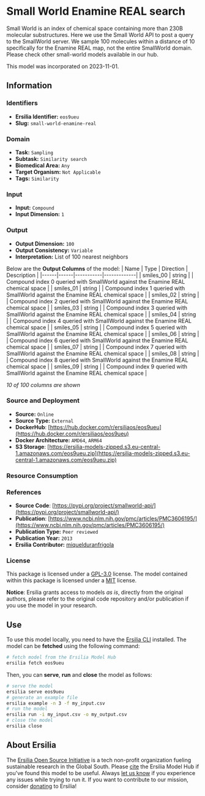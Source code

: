 # Small World Enamine REAL search

Small World is an index of chemical space containing more than 230B molecular substructures. Here we use the Small World API to post a query to the SmallWorld server. We sample 100 molecules within a distance of 10 specifically for the Enamine REAL map, not the entire SmallWorld domain. Please check other small-world models available in our hub.

This model was incorporated on 2023-11-01.

## Information
### Identifiers
- **Ersilia Identifier:** `eos9ueu`
- **Slug:** `small-world-enamine-real`

### Domain
- **Task:** `Sampling`
- **Subtask:** `Similarity search`
- **Biomedical Area:** `Any`
- **Target Organism:** `Not Applicable`
- **Tags:** `Similarity`

### Input
- **Input:** `Compound`
- **Input Dimension:** `1`

### Output
- **Output Dimension:** `100`
- **Output Consistency:** `Variable`
- **Interpretation:** List of 100 nearest neighbors

Below are the **Output Columns** of the model:
| Name | Type | Direction | Description |
|------|------|-----------|-------------|
| smiles_00 | string |  | Compound index 0 queried with SmallWorld against the Enamine REAL chemical space |
| smiles_01 | string |  | Compound index 1 queried with SmallWorld against the Enamine REAL chemical space |
| smiles_02 | string |  | Compound index 2 queried with SmallWorld against the Enamine REAL chemical space |
| smiles_03 | string |  | Compound index 3 queried with SmallWorld against the Enamine REAL chemical space |
| smiles_04 | string |  | Compound index 4 queried with SmallWorld against the Enamine REAL chemical space |
| smiles_05 | string |  | Compound index 5 queried with SmallWorld against the Enamine REAL chemical space |
| smiles_06 | string |  | Compound index 6 queried with SmallWorld against the Enamine REAL chemical space |
| smiles_07 | string |  | Compound index 7 queried with SmallWorld against the Enamine REAL chemical space |
| smiles_08 | string |  | Compound index 8 queried with SmallWorld against the Enamine REAL chemical space |
| smiles_09 | string |  | Compound index 9 queried with SmallWorld against the Enamine REAL chemical space |

_10 of 100 columns are shown_
### Source and Deployment
- **Source:** `Online`
- **Source Type:** `External`
- **DockerHub**: [https://hub.docker.com/r/ersiliaos/eos9ueu](https://hub.docker.com/r/ersiliaos/eos9ueu)
- **Docker Architecture:** `AMD64`, `ARM64`
- **S3 Storage**: [https://ersilia-models-zipped.s3.eu-central-1.amazonaws.com/eos9ueu.zip](https://ersilia-models-zipped.s3.eu-central-1.amazonaws.com/eos9ueu.zip)

### Resource Consumption


### References
- **Source Code**: [https://pypi.org/project/smallworld-api/](https://pypi.org/project/smallworld-api/)
- **Publication**: [https://www.ncbi.nlm.nih.gov/pmc/articles/PMC3606195/](https://www.ncbi.nlm.nih.gov/pmc/articles/PMC3606195/)
- **Publication Type:** `Peer reviewed`
- **Publication Year:** `2013`
- **Ersilia Contributor:** [miquelduranfrigola](https://github.com/miquelduranfrigola)

### License
This package is licensed under a [GPL-3.0](https://github.com/ersilia-os/ersilia/blob/master/LICENSE) license. The model contained within this package is licensed under a [MIT](LICENSE) license.

**Notice**: Ersilia grants access to models _as is_, directly from the original authors, please refer to the original code repository and/or publication if you use the model in your research.


## Use
To use this model locally, you need to have the [Ersilia CLI](https://github.com/ersilia-os/ersilia) installed.
The model can be **fetched** using the following command:
```bash
# fetch model from the Ersilia Model Hub
ersilia fetch eos9ueu
```
Then, you can **serve**, **run** and **close** the model as follows:
```bash
# serve the model
ersilia serve eos9ueu
# generate an example file
ersilia example -n 3 -f my_input.csv
# run the model
ersilia run -i my_input.csv -o my_output.csv
# close the model
ersilia close
```

## About Ersilia
The [Ersilia Open Source Initiative](https://ersilia.io) is a tech non-profit organization fueling sustainable research in the Global South.
Please [cite](https://github.com/ersilia-os/ersilia/blob/master/CITATION.cff) the Ersilia Model Hub if you've found this model to be useful. Always [let us know](https://github.com/ersilia-os/ersilia/issues) if you experience any issues while trying to run it.
If you want to contribute to our mission, consider [donating](https://www.ersilia.io/donate) to Ersilia!

